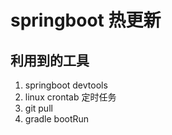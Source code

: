 # springboot 热更新
## 利用到的工具
1. springboot devtools
2. linux crontab 定时任务
3. git pull
4. gradle bootRun
